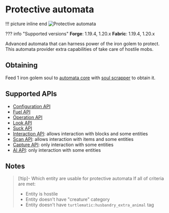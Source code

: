 # Protective automata

!!! picture inline end
    ![Protective automata](protective_automata.png)


??? info "Supported versions"
    **Forge**: 1.19.4, 1.20.x
    **Fabric**: 1.19.4, 1.20.x

Advanced automata that can harness power of the iron golem to protect. This automata provider extra capabilities of take care of hostile mobs.

## Obtaining

Feed 1 iron golem soul to [automata core](automata.md) with [soul scrapper](soul_scrapper.md) to obtain it.

## Supported APIs

- [Configuration API](configuration.md)
- [Fuel API](fuel.md)
- [Operation API](operation.md)
- [Look API](look.md)
- [Suck API](suck.md)
- [Interaction API](interaction.md): allows interaction with blocks and some entities
- [Scan API](scan.md): allows interaction with items and some entities
- [Capture API](capture.md): only interaction with some entities
- [AI API](ai.md): only interaction with some entities

## Notes

> [!tip]- Which entity are usable for protective automata
> If all of criteria are met:
> - Entity is hostile
> - Entity doesn't have "creature" category
> - Entity doesn't have `turtlematic:husbandry_extra_animal` tag
